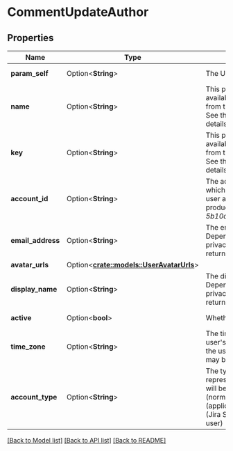 # CommentUpdateAuthor

## Properties

Name | Type | Description | Notes
------------ | ------------- | ------------- | -------------
**param_self** | Option<**String**> | The URL of the user. | [optional][readonly]
**name** | Option<**String**> | This property is no longer available and will be removed from the documentation soon. See the [deprecation notice](https://developer.atlassian.com/cloud/jira/platform/deprecation-notice-user-privacy-api-migration-guide/) for details. | [optional][readonly]
**key** | Option<**String**> | This property is no longer available and will be removed from the documentation soon. See the [deprecation notice](https://developer.atlassian.com/cloud/jira/platform/deprecation-notice-user-privacy-api-migration-guide/) for details. | [optional][readonly]
**account_id** | Option<**String**> | The account ID of the user, which uniquely identifies the user across all Atlassian products. For example, *5b10ac8d82e05b22cc7d4ef5*. | [optional]
**email_address** | Option<**String**> | The email address of the user. Depending on the user’s privacy settings, this may be returned as null. | [optional][readonly]
**avatar_urls** | Option<[**crate::models::UserAvatarUrls**](User_avatarUrls.md)> |  | [optional]
**display_name** | Option<**String**> | The display name of the user. Depending on the user’s privacy settings, this may return an alternative value. | [optional][readonly]
**active** | Option<**bool**> | Whether the user is active. | [optional][readonly]
**time_zone** | Option<**String**> | The time zone specified in the user's profile. Depending on the user’s privacy settings, this may be returned as null. | [optional][readonly]
**account_type** | Option<**String**> | The type of account represented by this user. This will be one of 'atlassian' (normal users), 'app' (application user) or 'customer' (Jira Service Desk customer user) | [optional][readonly]

[[Back to Model list]](../README.md#documentation-for-models) [[Back to API list]](../README.md#documentation-for-api-endpoints) [[Back to README]](../README.md)


